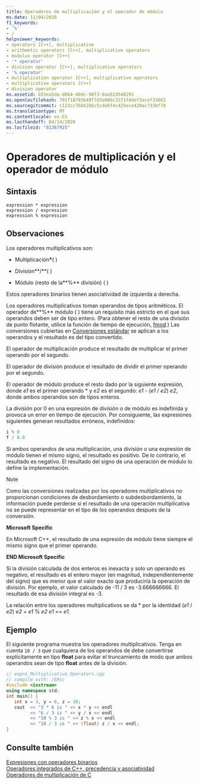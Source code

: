 ```yaml
---
title: Operadores de multiplicación y el operador de módulo
ms.date: 11/04/2016
f1_keywords:
- '%'
- /
helpviewer_keywords:
- operators [C++], multiplicative
- arithmetic operators [C++], multiplicative operators
- modulus operator [C++]
- '* operator'
- division operator [C++], multiplicative operators
- '% operator'
- multiplication operator [C++], multiplicative operators
- multiplicative operators [C++]
- division operator
ms.assetid: b53ea5da-d0b4-40dc-98f3-0aa52d548293
ms.openlocfilehash: 791f18793b49f7d3a986c3271fddef3acef33062
ms.sourcegitcommit: c123cc76bb2b6c5cde6f4c425ece420ac733bf70
ms.translationtype: MT
ms.contentlocale: es-ES
ms.lasthandoff: 04/14/2020
ms.locfileid: "81367925"
---
```

# <a name="multiplicative-operators-and-the-modulus-operator"></a>Operadores de multiplicación y el operador de módulo

## <a name="syntax"></a>Sintaxis

```
expression * expression
expression / expression
expression % expression
```

## <a name="remarks"></a>Observaciones

Los operadores multiplicativos son:

- Multiplicación<strong>\*</strong>( )

- División**/**( )

- Módulo (resto de la**%** división) ( )

Estos operadores binarios tienen asociatividad de izquierda a derecha.

Los operadores multiplicativos toman operandos de tipos aritméticos. El operador de**%** módulo ( ) tiene un requisito más estricto en el que sus operandos deben ser de tipo entero. (Para obtener el resto de una división de punto flotante, utilice la función de tiempo de ejecución, [fmod](../c-runtime-library/reference/fmod-fmodf.md).) Las conversiones cubiertas en [Conversiones estándar](standard-conversions.md) se aplican a los operandos y el resultado es del tipo convertido.

El operador de multiplicación produce el resultado de multiplicar el primer operando por el segundo.

El operador de división produce el resultado de dividir el primer operando por el segundo.

El operador de módulo produce el resto dado por la siguiente expresión, donde *e1* es el primer operando \* y *e2* es el segundo: *e1* - (*e1* / *e2*) *e2*, donde ambos operandos son de tipos enteros.

La división por 0 en una expresión de división o de módulo es indefinida y provoca un error en tiempo de ejecución. Por consiguiente, las expresiones siguientes generan resultados erróneos, indefinidos:

```cpp
i % 0
f / 0.0
```

Si ambos operandos de una multiplicación, una división o una expresión de módulo tienen el mismo signo, el resultado es positivo. De lo contrario, el resultado es negativo. El resultado del signo de una operación de módulo lo define la implementación.

> [!NOTE]
> Como las conversiones realizadas por los operadores multiplicativos no proporcionan condiciones de desbordamiento o subdesbordamiento, la información puede perderse si el resultado de una operación multiplicativa no se puede representar en el tipo de los operandos después de la conversión.

**Microsoft Specific**

En Microsoft C++, el resultado de una expresión de módulo tiene siempre el mismo signo que el primer operando.

**END Microsoft Specific**

Si la división calculada de dos enteros es inexacta y solo un operando es negativo, el resultado es el entero mayor (en magnitud, independientemente del signo) que es menor que el valor exacto que produciría la operación de división. Por ejemplo, el valor calculado de -11 / 3 es -3.666666666. El resultado de esa división integral es -3.

La relación entre los operadores multiplicativos se da \* por la identidad (*e1* / *e2*) *e2* + *e1* % *e2 e1* == *e1*.

## <a name="example"></a>Ejemplo

El siguiente programa muestra los operadores multiplicativos. Tenga en cuenta `10 / 3` que cualquiera de los operandos de debe convertirse explícitamente en tipo **float** para evitar el truncamiento de modo que ambos operandos sean de tipo **float** antes de la división.

```cpp
// expre_Multiplicative_Operators.cpp
// compile with: /EHsc
#include <iostream>
using namespace std;
int main() {
   int x = 3, y = 6, z = 10;
   cout  << "3 * 6 is " << x * y << endl
         << "6 / 3 is " << y / x << endl
         << "10 % 3 is " << z % x << endl
         << "10 / 3 is " << (float) z / x << endl;
}
```

## <a name="see-also"></a>Consulte también

[Expresiones con operadores binarios](../cpp/expressions-with-binary-operators.md)<br/>
[Operadores integrados de C++, precedencia y asociatividad](../cpp/cpp-built-in-operators-precedence-and-associativity.md)<br/>
[Operadores de multiplicación de C](../c-language/c-multiplicative-operators.md)
